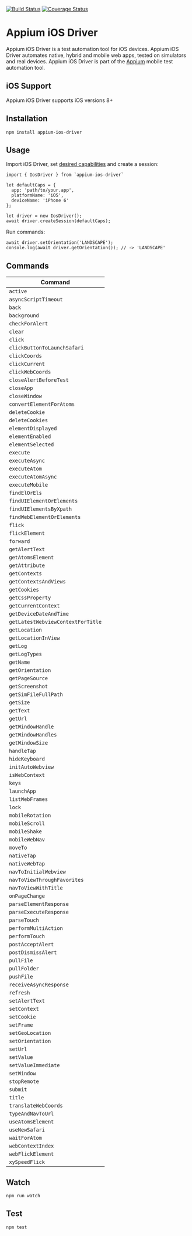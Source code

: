 [![Build Status](https://travis-ci.org/appium/appium-ios-driver.svg)](https://travis-ci.org/appium/appium-ios-driver) [![Coverage Status](https://coveralls.io/repos/appium/appium-ios-driver/badge.svg?branch=master&service=github)](https://coveralls.io/github/appium/appium-ios-driver?branch=master)

Appium iOS Driver
===================
Appium iOS Driver is a test automation tool for iOS devices. Appium iOS Driver automates native, hybrid and mobile web apps, tested on simulators and real devices. Appium iOS Driver is part of the [Appium](https://github.com/appium/appium) mobile test automation tool.

## iOS Support
Appium iOS Driver supports iOS versions 8+

## Installation
```
npm install appium-ios-driver
```

## Usage
Import iOS Driver, set [desired capabilities](http://appium.io/slate/en/1.5/?javascript#appium-server-capabilities) and create a session:

```
import { IosDriver } from `appium-ios-driver`

let defaultCaps = {
  app: 'path/to/your.app',
  platformName: 'iOS',
  deviceName: 'iPhone 6'
};

let driver = new IosDriver();
await driver.createSession(defaultCaps);
```
Run commands:
```
await driver.setOrientation('LANDSCAPE');
console.log(await driver.getOrientation()); // -> 'LANDSCAPE'
```

## Commands
|          Command           |
|----------------------------|
| `active`                          | 
| `asyncScriptTimeout`              | 
| `back`                            | 
| `background`                      | 
| `checkForAlert`                   | 
| `clear`                           | 
| `click`                           | 
| `clickButtonToLaunchSafari`       | 
| `clickCoords`                     | 
| `clickCurrent`                    | 
| `clickWebCoords`                  | 
| `closeAlertBeforeTest`            | 
| `closeApp`                        | 
| `closeWindow`                     | 
| `convertElementForAtoms`          | 
| `deleteCookie`                    | 
| `deleteCookies`                   | 
| `elementDisplayed`                | 
| `elementEnabled`                  | 
| `elementSelected`                 | 
| `execute`                         | 
| `executeAsync`                    | 
| `executeAtom`                     | 
| `executeAtomAsync`                | 
| `executeMobile`                   | 
| `findElOrEls`                     | 
| `findUIElementOrElements`         | 
| `findUIElementsByXpath`           | 
| `findWebElementOrElements`        | 
| `flick`                           | 
| `flickElement`                    | 
| `forward`                         | 
| `getAlertText`                    | 
| `getAtomsElement`                 | 
| `getAttribute`                    | 
| `getContexts`                     | 
| `getContextsAndViews`             | 
| `getCookies`                      | 
| `getCssProperty`                  | 
| `getCurrentContext`               |
| `getDeviceDateAndTime`            | 
| `getLatestWebviewContextForTitle` | 
| `getLocation`                     | 
| `getLocationInView`               | 
| `getLog`                          | 
| `getLogTypes`                     | 
| `getName`                         | 
| `getOrientation`                  | 
| `getPageSource`                   | 
| `getScreenshot`                   | 
| `getSimFileFullPath`              | 
| `getSize`                         | 
| `getText`                         | 
| `getUrl`                          | 
| `getWindowHandle`                 | 
| `getWindowHandles`                | 
| `getWindowSize`                   | 
| `handleTap`                       | 
| `hideKeyboard`                    | 
| `initAutoWebview`                 | 
| `isWebContext`                    | 
| `keys`                            | 
| `launchApp`                       | 
| `listWebFrames`                   | 
| `lock`                            | 
| `mobileRotation`                  | 
| `mobileScroll`                    | 
| `mobileShake`                     | 
| `mobileWebNav`                    | 
| `moveTo`                          | 
| `nativeTap`                       | 
| `nativeWebTap`                    | 
| `navToInitialWebview`             | 
| `navToViewThroughFavorites`       | 
| `navToViewWithTitle`              | 
| `onPageChange`                    | 
| `parseElementResponse`            | 
| `parseExecuteResponse`            | 
| `parseTouch`                      | 
| `performMultiAction`              | 
| `performTouch`                    | 
| `postAcceptAlert`                 | 
| `postDismissAlert`                | 
| `pullFile`                        | 
| `pullFolder`                      | 
| `pushFile`                        | 
| `receiveAsyncResponse`            | 
| `refresh`                         | 
| `setAlertText`                    | 
| `setContext`                      | 
| `setCookie`                       | 
| `setFrame`                        | 
| `setGeoLocation`                  | 
| `setOrientation`                  | 
| `setUrl`                          | 
| `setValue`                        | 
| `setValueImmediate`               | 
| `setWindow`                       | 
| `stopRemote`                      | 
| `submit`                          | 
| `title`                           | 
| `translateWebCoords`              | 
| `typeAndNavToUrl`                 | 
| `useAtomsElement`                 | 
| `useNewSafari`                    | 
| `waitForAtom`                     | 
| `webContextIndex`                 | 
| `webFlickElement`                 | 
| `xySpeedFlick`                    | 


## Watch

```
npm run watch
```

## Test

```
npm test
```
